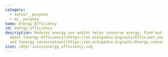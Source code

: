 ```yaml
---
category: 
  - sensor__purpose
  - ai__purpose
name: Energy Efficiency
id: energy_efficiency
description: Reduces energy use and/or helps conserve energy. Find out more
  about [energy efficiency](https://en.wikipedia.org/wiki/Efficient_energy_use)
  and [energy conservation](https://en.wikipedia.org/wiki/Energy_conservation)
icon: /dtpr-icons/energy_efficiency.svg
---
```

